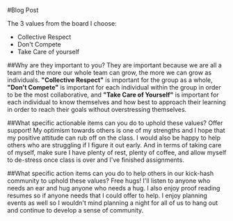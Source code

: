 #Blog Post

The 3 values from the board I choose:

- Collective Respect
- Don't Compete
- Take Care of yourself

##Why are they important to you?
They are important because we are all a team and the more our whole team can grow, the more we can grow as individuals. __"Collective Respect"__ is important for the group as a whole, __"Don't Compete"__ is important for each individual within the group in order to be the most collaborative, and __"Take Care of Yourself"__ is important for each individual to know themselves and how best to approach their learning in order to reach their goals without overstressing themselves.


##What specific actionable items can you do to uphold these values?
Offer support! My optimism towards others is one of my strengths and I hope that my positive attitude can rub off on the class. I would also be happy to help others who are struggling if I figure it out early. And in terms of taking care of myself, make sure I have plenty of rest, plenty of coffee, and allow myself to de-stress once class is over and I've finished assignments. 

##What specific action items can you do to help others in our kick-hash community to uphold these values?
Free hugs! I'll listen to anyone who needs an ear and hug anyone who needs a hug. I also enjoy proof reading resumes so if anyone needs that I could offer to help. I enjoy planning events as well so I wouldn't mind planning a night for all of us to hang out and continue to develop a sense of community.